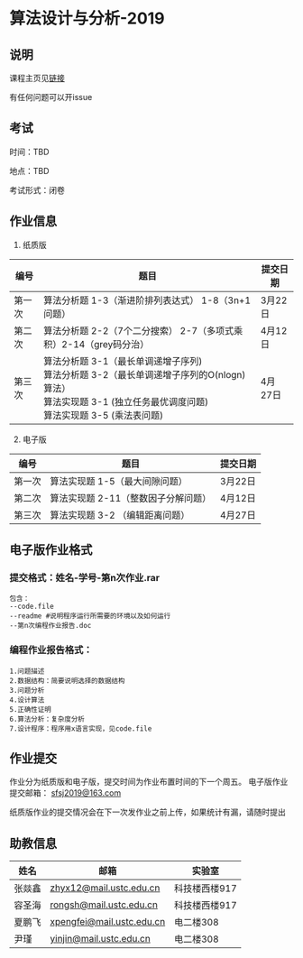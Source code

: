# 算法设计与分析-2019

## 说明

课程主页见[链接](http://vim.ustc.edu.cn/?product=algorithm)

有任何问题可以开issue

## 考试
时间：TBD

地点：TBD

考试形式：闭卷


## 作业信息
1. 纸质版

| 编号   | 题目                                       | 提交日期  |
| ---- | ---------------------------------------- | ----- |
| 第一次  | 算法分析题 1-3（渐进阶排列表达式） 1-8（3n+1问题）          | 3月22日 |
| 第二次  | 算法分析题 2-2（7个二分搜索） 2-7（多项式乘积）2-14（grey码分治） | 4月12日 |
| 第三次  | 算法分析题 3-1（最长单调递增子序列) <br> 算法分析题 3-2（最长单调递增子序列的O(nlogn)算法）<br> 算法实现题 3-1  (独立任务最优调度问题)  <br> 算法实现题 3-5  (乘法表问题) | 4月 27日 |


2. 电子版


| 编号   | 题目                   | 提交日期  |
| ---- | -------------------- | ----- |
| 第一次  | 算法实现题 1-5（最大间隙问题）    | 3月22日 |
| 第二次  | 算法实现题 2-11（整数因子分解问题） | 4月12日 |
| 第三次  | 算法实现题 3-2 （编辑距离问题）      | 4月27日 |



## 电子版作业格式


### 提交格式：姓名-学号-第n次作业.rar

	包含：
	--code.file
	--readme #说明程序运行所需要的环境以及如何运行
	--第n次编程作业报告.doc


### 编程作业报告格式：

	1.问题描述
	2.数据结构：简要说明选择的数据结构
	3.问题分析
	4.设计算法
	5.正确性证明
	6.算法分析：复杂度分析
	7.设计程序：程序用x语言实现，见code.file

## 作业提交

作业分为纸质版和电子版，提交时间为作业布置时间的下一个周五。
电子版作业提交邮箱：  sfsj2019@163.com

纸质版作业的提交情况会在下一次发作业之前上传，如果统计有漏，请随时提出

## 助教信息
 | 姓名 | 邮箱 | 实验室|
 |--|--|--|
 | 张燚鑫 | zhyx12@mail.ustc.edu.cn | 科技楼西楼917
 | 容圣海| rongsh@mail.ustc.edu.cn | 科技楼西楼917
 | 夏鹏飞| xpengfei@mail.ustc.edu.cn | 电二楼308
 | 尹瑾 | yinjin@mail.ustc.edu.cn | 电二楼308


